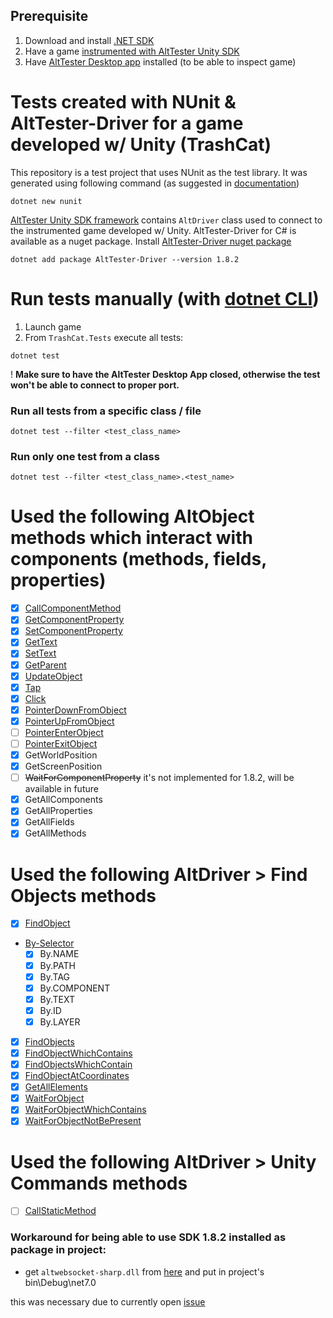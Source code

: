 ## Prerequisite

1. Download and install [.NET SDK](https://dotnet.microsoft.com/en-us/download)
2. Have a game [instrumented with AltTester Unity SDK](https://alttester.com/docs/sdk/pages/get-started.html#instrument-your-game-with-alttester-unity-sdk)
3. Have [AltTester Desktop app](https://alttester.com/alttester/) installed (to be able to inspect game)

# Tests created with NUnit & AltTester-Driver for a game developed w/ Unity (TrashCat)

This repository is a test project that uses NUnit as the test library. It was generated using following command (as suggested in [documentation](https://learn.microsoft.com/en-us/dotnet/core/testing/unit-testing-with-nunit#creating-the-test-project))

```
dotnet new nunit
```

[AltTester Unity SDK framework](https://alttester.com/docs/sdk/) contains `AltDriver` class used to connect to the instrumented game developed w/ Unity. AltTester-Driver for C# is available as a nuget package. Install [AltTester-Driver nuget package](https://www.nuget.org/packages/AltTester-Driver#versions-body-tab)

```
dotnet add package AltTester-Driver --version 1.8.2
```

# Run tests manually (with [dotnet CLI](https://learn.microsoft.com/en-us/dotnet/core/tools/dotnet-test))

1. Launch game
2. From `TrashCat.Tests` execute all tests:

```
dotnet test
```

! **Make sure to have the AltTester Desktop App closed, otherwise the test won't be able to connect to proper port.**

### Run all tests from a specific class / file

```
dotnet test --filter <test_class_name>
```

### Run only one test from a class

```
dotnet test --filter <test_class_name>.<test_name>
```

# Used the following AltObject methods which interact with components (methods, fields, properties)

- [x] [CallComponentMethod](https://alttester.com/docs/sdk/pages/commands.html#callcomponentmethod)
- [x] [GetComponentProperty](https://alttester.com/docs/sdk/pages/commands.html#getcomponentproperty)
- [x] [SetComponentProperty](https://alttester.com/docs/sdk/pages/commands.html#setcomponentproperty)
- [x] [GetText](https://alttester.com/docs/sdk/pages/commands.html#gettext)
- [x] [SetText](https://alttester.com/docs/sdk/pages/commands.html#settext)
- [x] [GetParent](https://alttester.com/docs/sdk/pages/commands.html#getparent)
- [x] [UpdateObject](https://alttester.com/docs/sdk/pages/commands.html#updateobject)
- [x] [Tap](https://alttester.com/docs/sdk/pages/commands.html#id1)
- [x] [Click](https://alttester.com/docs/sdk/pages/commands.html#id2)
- [x] [PointerDownFromObject](https://alttester.com/docs/sdk/pages/commands.html#pointerdown)
- [x] [PointerUpFromObject](https://alttester.com/docs/sdk/pages/commands.html#pointerup)
- [ ] [PointerEnterObject](https://alttester.com/docs/sdk/pages/commands.html#pointerenter)
- [ ] [PointerExitObject](https://alttester.com/docs/sdk/pages/commands.html#pointerexit)
- [x] GetWorldPosition
- [x] GetScreenPosition
- [ ] ~~WaitForComponentProperty~~ it's not implemented for 1.8.2, will be available in future
- [x] GetAllComponents
- [x] GetAllProperties
- [x] GetAllFields
- [x] GetAllMethods

# Used the following AltDriver > Find Objects methods
- [x] [FindObject](https://alttester.com/docs/sdk/pages/commands.html#findobject)
- [By-Selector](https://alttester.com/docs/sdk/pages/commands.html#by-selector)
    - [x] By.NAME
    - [x] By.PATH
    - [x] By.TAG
    - [x] By.COMPONENT
    - [x] By.TEXT
    - [x] By.ID
    - [x] By.LAYER
- [x] [FindObjects](https://alttester.com/docs/sdk/pages/commands.html#findobjects)
- [x] [FindObjectWhichContains](https://alttester.com/docs/sdk/pages/commands.html#findobjectwhichcontains)
- [x] [FindObjectsWhichContain](https://alttester.com/docs/sdk/pages/commands.html#findobjectswhichcontain)
- [x] [FindObjectAtCoordinates](https://alttester.com/docs/sdk/pages/commands.html#findobjectatcoordinates)
- [x] [GetAllElements](https://alttester.com/docs/sdk/pages/commands.html#getallelements)
- [x] [WaitForObject](https://alttester.com/docs/sdk/pages/commands.html#waitforobject)
- [x] [WaitForObjectWhichContains](https://alttester.com/docs/sdk/pages/commands.html#waitforobjectwhichcontains)
- [x] [WaitForObjectNotBePresent](https://alttester.com/docs/sdk/pages/commands.html#waitforobjectnotbepresent)

# Used the following AltDriver > Unity Commands methods
- [ ] [CallStaticMethod](https://alttester.com/docs/sdk/pages/commands.html#callstaticmethod) 


### Workaround for being able to use SDK 1.8.2 installed as package in project:
- get `altwebsocket-sharp.dll` from [here](https://github.com/alttester/AltTester-Unity-SDK/tree/development/Assets/AltTester/3rdParty/websocket-sharp/netstandard2.0) and put in project's bin\Debug\net7.0

this was necessary due to currently open [issue](https://github.com/alttester/AltTester-Unity-SDK/issues/1192) 